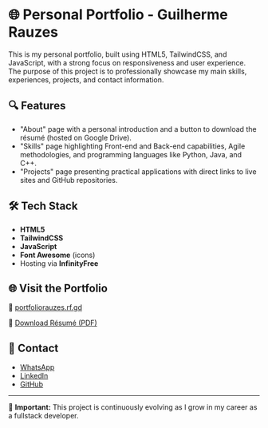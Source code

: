 # 🌐 Personal Portfolio - Guilherme Rauzes

This is my personal portfolio, built using HTML5, TailwindCSS, and JavaScript, with a strong focus on responsiveness and user experience. The purpose of this project is to professionally showcase my main skills, experiences, projects, and contact information.

## 🔍 Features

- "About" page with a personal introduction and a button to download the résumé (hosted on Google Drive).
- "Skills" page highlighting Front-end and Back-end capabilities, Agile methodologies, and programming languages like Python, Java, and C++.
- "Projects" page presenting practical applications with direct links to live sites and GitHub repositories.

## 🛠️ Tech Stack

- **HTML5**
- **TailwindCSS**
- **JavaScript**
- **Font Awesome** (icons)
- Hosting via **InfinityFree**

## 🌐 Visit the Portfolio

🔗 [portfoliorauzes.rf.gd](https://portfoliorauzes.rf.gd)

📄 [Download Résumé (PDF)](https://drive.google.com/file/d/1OX10gZ6yoIceSzwMVwZ1MTXkksQNmVTt/view?usp=sharing)
## 🤝 Contact

- [WhatsApp](https://wa.me/5541995596403)
- [LinkedIn](https://www.linkedin.com/in/guilherme-rauzes-8a4306255/)
- [GitHub](https://github.com/GuilhermeRauzes)

---

📌 **Important:** This project is continuously evolving as I grow in my career as a fullstack developer.  
